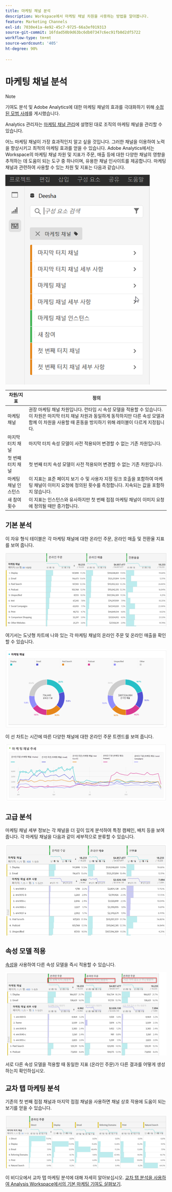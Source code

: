 ```yaml
---
title: 마케팅 채널 분석
description: Workspace에서 마케팅 채널 차원을 사용하는 방법을 알아봅니다.
feature: Marketing Channels
exl-id: 7030e41a-4e92-45c7-9725-66a3ef019313
source-git-commit: 16fdad50b9d63bc6db07347c6ec91fb0d2df5722
workflow-type: tm+mt
source-wordcount: '405'
ht-degree: 90%

---
```


# 마케팅 채널 분석

>[!NOTE]
>
>기여도 분석 및 Adobe Analytics에 대한 마케팅 채널의 효과를 극대화하기 위해 [수정된 모범 사례](/help/components/c-marketing-channels/mchannel-best-practices.md)를 게시했습니다.
>
>Analytics 관리자는 [마케팅 채널 관리](/help/admin/admin/c-manage-report-suites/c-edit-report-suites/marketing-channels/c-channels.md)에 설명된 대로 조직의 마케팅 채널을 관리할 수 있습니다.

어느 마케팅 채널이 가장 효과적인지 알고 싶을 것입니다. 그러한 채널을 이용하여 노력을 향상시키고 최적의 마케팅 효과를 얻을 수 있습니다. Adobe Analytics에서는 Workspace의 마케팅 채널 차원 및 지표가 주문, 매출 등에 대한 다양한 채널의 영향을 추적하는 데 도움이 되는 도구 중 하나이며, 유용한 채널 인사이트를 제공합니다. 마케팅 채널과 관련하여 사용할 수 있는 차원 및 지표는 다음과 같습니다.

![](assets/mc-dims.png)

| 차원/지표 | 정의 |
| --- | --- |
| 마케팅 채널 | 권장 마케팅 채널 차원입니다. 런타임 시 속성 모델을 적용할 수 있습니다. 이 차원은 마지막 터치 채널 차원과 동일하게 동작하지만 다른 속성 모델과 함께 이 차원을 사용할 때 혼동을 방지하기 위해 레이블이 다르게 지정됩니다. |
| 마지막 터치 채널 | 마지막 터치 속성 모델이 사전 적용되어 변경할 수 없는 기존 차원입니다. |
| 첫 번째 터치 채널 | 첫 번째 터치 속성 모델이 사전 적용되어 변경할 수 없는 기존 차원입니다. |
| 마케팅 채널 인스턴스 | 이 지표는 표준 페이지 보기 수 및 사용자 지정 링크 호출을 포함하여 마케팅 채널이 이미지 요청에 정의된 횟수를 측정합니다. 지속되는 값을 포함하지 않습니다. |
| 새 참여 횟수 | 이 지표는 인스턴스와 유사하지만 첫 번째 접점 마케팅 채널이 이미지 요청에 정의될 때만 증가합니다. |

## 기본 분석

이 자유 형식 테이블은 각 마케팅 채널에 대한 온라인 주문, 온라인 매출 및 전환율 지표를 보여 줍니다.

![](assets/mc-viz1.png)

여기서는 도넛형 차트에 나와 있는 각 마케팅 채널의 온라인 주문 및 온라인 매출을 확인할 수 있습니다.

![](assets/mc-viz2.png)

이 선 차트는 시간에 따른 다양한 채널에 대한 온라인 주문 트렌드를 보여 줍니다.

![](assets/mc-viz3.png)

## 고급 분석

마케팅 채널 세부 정보는 각 채널을 더 깊이 있게 분석하여 특정 캠페인, 배치 등을 보여 줍니다. 각 마케팅 채널을 다음과 같이 세부적으로 분류할 수 있습니다.

![](assets/mc-viz4.png)

## 속성 모델 적용

[속성](/help/analyze/analysis-workspace/attribution/overview.md)을 사용하여 다른 속성 모델을 즉시 적용할 수 있습니다.

![](assets/mc-viz5.png)

서로 다른 속성 모델을 적용할 때 동일한 지표 (온라인 주문)가 다른 결과를 어떻게 생성하는지 확인하십시오.

## 교차 탭 마케팅 분석

기존의 첫 번째 접점 채널과 마지막 접점 채널을 사용하면 채널 상호 작용에 도움이 되는 보기를 얻을 수 있습니다.

![](assets/mc-viz6.png)

이 비디오에서 교차 탭 마케팅 분석에 대해 자세히 알아보십시오. [교차 탭 분석을 사용하여 Analysis Workspace에서의 기본 마케팅 기여도 살펴보기](https://experienceleague.adobe.com/docs/analytics-learn/tutorials/analysis-workspace/attribution-iq/using-cross-tab-analysis-to-explore-basic-marketing-attribution-in-analysis-workspace.html?lang=ko-KR).
